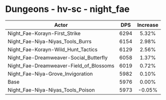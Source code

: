 # Dungeons - hv-sc - night_fae
| Actor | DPS | Increase |
|---|:---:|:---:|
|Night_Fae-Korayn-First_Strike|6294|5.32%|
|Night_Fae-Niya-Niyas_Tools_Burrs|6154|2.98%|
|Night_Fae-Korayn-Wild_Hunt_Tactics|6129|2.56%|
|Night_Fae-Dreamweaver-Social_Butterfly|6058|1.37%|
|Night_Fae-Dreamweaver-Field_of_Blossoms|6019|0.72%|
|Night_Fae-Niya-Grove_Invigoration|5982|0.10%|
|Base|5976|0.00%|
|Night_Fae-Niya-Niyas_Tools_Poison|5973|-0.05%|
